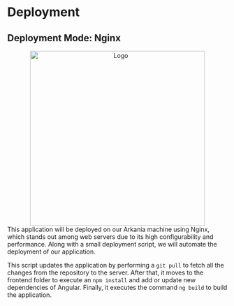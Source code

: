 # Deployment

## Deployment Mode: Nginx

<div align="center">

<img  src="https://www.nginx.com/wp-content/uploads/2018/08/NGINX-logo-rgb-large.png" alt="Logo" width="400">

</div>  
This application will be deployed on our Arkania machine using Nginx, which stands out among web servers due to its high configurability and performance. Along with a small deployment script, we will automate the deployment of our application.

This script updates the application by performing a `git pull` to fetch all the changes from the repository to the server. After that, it moves to the frontend folder to execute an `npm install` and add or update new dependencies of Angular. Finally, it executes the command `ng build` to build the application.

